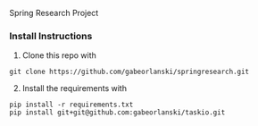 Spring Research Project

### Install Instructions

1. Clone this repo with
```shell
git clone https://github.com/gabeorlanski/springresearch.git
```
2. Install the requirements with
```shell
pip install -r requirements.txt
pip install git+git@github.com:gabeorlanski/taskio.git
```